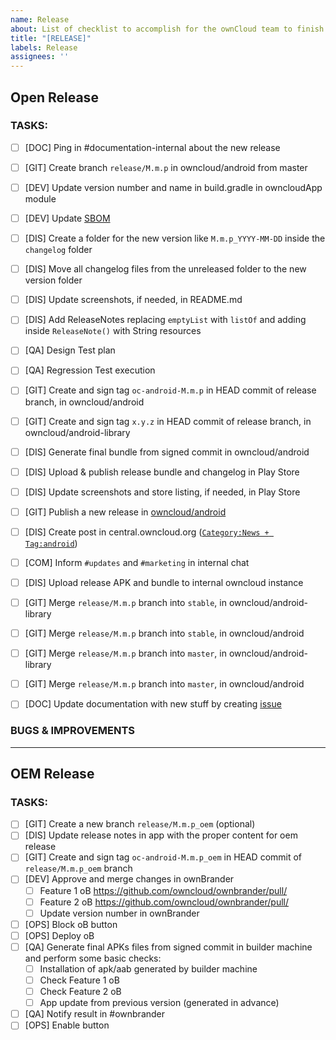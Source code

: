 ```yaml
---
name: Release
about: List of checklist to accomplish for the ownCloud team to finish the release process
title: "[RELEASE]"
labels: Release
assignees: ''
---
```


<!--
Another release for the ownCloud Android client!
For Open releases, keep the Open Release template and remove the OEM Release one
For OEM releases, keep the OEM Release template and remove the Open Release one
-->

## Open Release

### TASKS:

 - [ ] [DOC] Ping in #documentation-internal about the new release
 - [ ] [GIT] Create branch `release/M.m.p` in owncloud/android from master
 - [ ] [DEV] Update version number and name in build.gradle in owncloudApp module
 - [ ] [DEV] Update [SBOM](https://cloud.owncloud.com/f/6072870)
 - [ ] [DIS] Create a folder for the new version like `M.m.p_YYYY-MM-DD` inside the `changelog` folder
 - [ ] [DIS] Move all changelog files from the unreleased folder to the new version folder
 - [ ] [DIS] Update screenshots, if needed, in README.md
 - [ ] [DIS] Add ReleaseNotes replacing `emptyList` with `listOf` and adding inside `ReleaseNote()` with String resources
 - [ ] [QA] Design Test plan
 - [ ] [QA] Regression Test execution
 - [ ] [GIT] Create and sign tag `oc-android-M.m.p` in HEAD commit of release branch, in owncloud/android
 - [ ] [GIT] Create and sign tag `x.y.z` in HEAD commit of release branch, in owncloud/android-library
 - [ ] [DIS] Generate final bundle from signed commit in owncloud/android
 - [ ] [DIS] Upload & publish release bundle and changelog in Play Store
 - [ ] [DIS] Update screenshots and store listing, if needed, in Play Store
 - [ ] [GIT] Publish a new release in [owncloud/android](https://github.com/owncloud/android/releases)
 - [ ] [DIS] Create post in central.owncloud.org ([`Category:News + Tag:android`](https://central.owncloud.org/tags/c/news/5/android))
 - [ ] [COM] Inform `#updates` and `#marketing` in internal chat
 - [ ] [DIS] Upload release APK and bundle to internal owncloud instance
 - [ ] [GIT] Merge `release/M.m.p` branch into `stable`, in owncloud/android-library
 - [ ] [GIT] Merge `release/M.m.p` branch into `stable`, in owncloud/android
 - [ ] [GIT] Merge `release/M.m.p` branch into `master`, in owncloud/android-library
 - [ ] [GIT] Merge `release/M.m.p` branch into `master`, in owncloud/android
 - [ ] [DOC] Update documentation with new stuff by creating [issue](https://github.com/owncloud/docs-client-android/issues)


### BUGS & IMPROVEMENTS

_____

## OEM Release

### TASKS:

- [ ] [GIT] Create a new branch `release/M.m.p_oem` (optional)
- [ ] [DIS] Update release notes in app with the proper content for oem release
- [ ] [GIT] Create and sign tag `oc-android-M.m.p_oem` in HEAD commit of `release/M.m.p_oem` branch
- [ ] [DEV] Approve and merge changes in ownBrander
  - [ ] Feature 1 oB https://github.com/owncloud/ownbrander/pull/
  - [ ] Feature 2 oB https://github.com/owncloud/ownbrander/pull/
  - [ ] Update version number in ownBrander
- [ ] [OPS] Block oB button
- [ ] [OPS] Deploy oB
- [ ] [QA] Generate final APKs files from signed commit in builder machine and perform some basic checks:
    - [ ] Installation of apk/aab generated by builder machine
    - [ ] Check Feature 1 oB
    - [ ] Check Feature 2 oB
    - [ ] App update from previous version (generated in advance)
- [ ] [QA] Notify result in #ownbrander
- [ ] [OPS] Enable button
